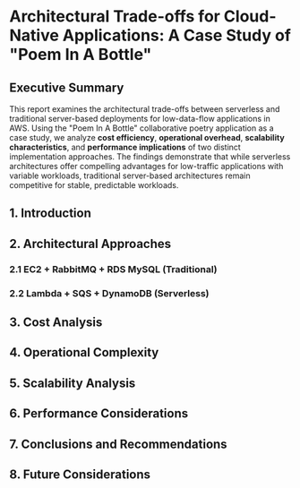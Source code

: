 # Architectural Trade-offs for Cloud-Native Applications: A Case Study of "Poem In A Bottle"

## Executive Summary

This report examines the architectural trade-offs between serverless and traditional server-based deployments for low-data-flow applications in AWS. Using the "Poem In A Bottle" collaborative poetry application as a case study, we analyze **cost efficiency**, **operational overhead**, **scalability characteristics**, and **performance implications** of two distinct implementation approaches. The findings demonstrate that while serverless architectures offer compelling advantages for low-traffic applications with variable workloads, traditional server-based architectures remain competitive for stable, predictable workloads.

## 1. Introduction

## 2. Architectural Approaches

### 2.1 EC2 + RabbitMQ + RDS MySQL (Traditional)


### 2.2 Lambda + SQS + DynamoDB (Serverless)


## 3. Cost Analysis

## 4. Operational Complexity

## 5. Scalability Analysis

## 6. Performance Considerations

## 7. Conclusions and Recommendations

## 8. Future Considerations
